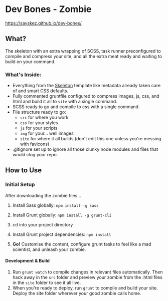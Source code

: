 # Dev Bones - Zombie
https://sayskez.github.io/dev-bones/

## What?
The skeleton with an extra wrapping of SCSS, task runner preconfigured to compile and compress your site, and all the extra meat ready and waiting to build on your command.

### What's Inside:
- Everything from the [Skeleton](https://github.com/SaysKez/dev-bones/tree/master/skeleton) template like metadata already taken care of and smart CSS defaults.
- Fully commented gruntfile configured to compress images, js, css, and html and build it all to `site` with a single command.
- SCSS ready to go and compile to css with a single command.
- File structure ready to go:
  - `src` for where you work
  - `css` for your styles
  - `js` for your scripts
  - `img` for your... well images
  - `site` for where it all builds (don't edit this one unless you're messing with favicons)
- .gitignore set up to ignore all those clunky node modules and files that would clog your repo.

## How to Use

### Initial Setup
After downloading the zombie files...

1. Install Sass globally: `npm install -g sass`

2. Install Grunt globally: `npm install -g grunt-cli`

3. cd into your project directory

4. Install Grunt project dependencies: `npm install`

5. **Go!** Customise the content, configure grunt tasks to feel like a mad scientist, and unleash your zombie.

#### Development & Build
1. Run `grunt watch` to compile changes in relevant files automatically. Then hack away in the `src` folder and preview your zombie from the .html files in the `site` folder to see it all live.
2. When you're ready to deploy, run `grunt` to compile and build your site. Deploy the site folder wherever your good zombie calls home.